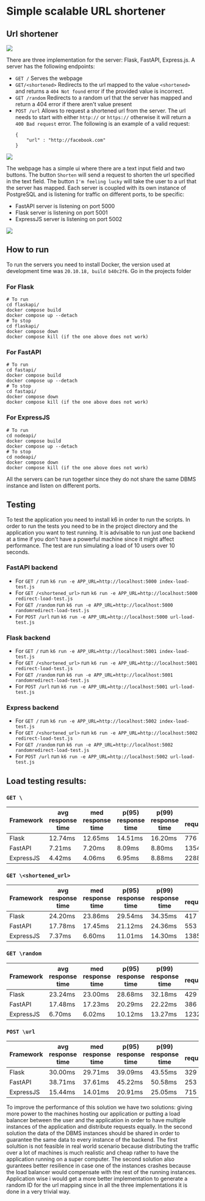 # Simple scalable URL shortener

## Url shortener

![](https://github.com/alifarjad/url-shortener/blob/main/normalflow.gif)

There are three implementation for the server: Flask, FastAPI, Express.js. A server has the following endpoints:
- `GET /` Serves the webpage
- `GET/<shortened>` Redirects to the url mapped to the value `<shortened>` and returns a `404 Not found` error if the provided value is incorrect.
- `GET /random` Redirects to a random url that the server has mapped and return a 404 error if there aren't value present
- `POST /url` Allows to request a shortened url from the server. The url needs to start with either `http://` or `https://` otherwise it will return a `400 Bad request` error. The following is an example of a valid request:
    ```
    {
        "url" : "http://facebook.com"
    }
    ```
![](https://github.com/alifarjad/url-shortener/blob/main/httperror.gif)

The webpage has a simple ui where there are a text input field and two buttons. The button `Shorten` will send a request to shorten the url specified in the text field. The button `I'm feeling lucky` will take the user to a url that the server has mapped.
Each server is coupled with its own instance of PostgreSQL and is listening for traffic on different ports, to be specific:
- FastAPI server is listening on port 5000
- Flask server is listening on port 5001
- ExpressJS server is listening on port 5002

![](https://github.com/alifarjad/url-shortener/blob/main/feelinglucky.gif)

## How to run

To run the servers you need to install Docker, the version used at development time was `20.10.18, build b40c2f6`.
Go in the projects folder

### For Flask
    # To run
    cd flaskapi/
    docker compose build
    docker compose up --detach
    # To stop
    cd flaskapi/
    docker compose down
    docker compose kill (if the one above does not work)

### For FastAPI
    # To run
    cd fastapi/
    docker compose build
    docker compose up --detach
    # To stop
    cd fastapi/
    docker compose down
    docker compose kill (if the one above does not work)

### For ExpressJS
    # To run
    cd nodeapi/
    docker compose build
    docker compose up --detach
    # To stop
    cd nodeapi/
    docker compose down
    docker compose kill (if the one above does not work)

All the servers can be run together since they do not share the same DBMS instance and listen on different ports.

## Testing

To test the application you need to install k6 in order to run the scripts. In order to run the tests you need to be in the project directory and the application you want to test running. It is advisable to run just one backend at a time if you don't have a powerful machine since it might affect performance. The test are run simulating a load of 10 users over 10 seconds.

### FastAPI backend
    
- For `GET /` run `k6 run -e APP_URL=http://localhost:5000 index-load-test.js`
- For `GET /<shortened_url>` run `k6 run -e APP_URL=http://localhost:5000 redirect-load-test.js`
- For `GET /random` run `k6 run -e APP_URL=http://localhost:5000 randomredirect-load-test.js`
- For `POST /url` run `k6 run -e APP_URL=http://localhost:5000 url-load-test.js`

### Flask backend
    
- For `GET /` run `k6 run -e APP_URL=http://localhost:5001 index-load-test.js`
- For `GET /<shortened_url>` run `k6 run -e APP_URL=http://localhost:5001 redirect-load-test.js`
- For `GET /random` run `k6 run -e APP_URL=http://localhost:5001 randomredirect-load-test.js`
- For `POST /url` run `k6 run -e APP_URL=http://localhost:5001 url-load-test.js`

### Express backend
    
- For `GET /` run `k6 run -e APP_URL=http://localhost:5002 index-load-test.js`
- For `GET /<shortened_url>` run `k6 run -e APP_URL=http://localhost:5002 redirect-load-test.js`
- For `GET /random` run `k6 run -e APP_URL=http://localhost:5002 randomredirect-load-test.js`
- For `POST /url` run `k6 run -e APP_URL=http://localhost:5002 url-load-test.js`

## Load testing results:

### `GET \`
| Framework | avg response time    | med response time     | p(95) response time   | p(99) response time   | avg requests/second |
| --------- | -------------------- | --------------------- | --------------------- | --------------------- | ------------------- |
| Flask     | 12.74ms              | 12.65ms               | 14.51ms               | 16.20ms               | 776                 |
| FastAPI   | 7.21ms               | 7.20ms                | 8.09ms                | 8.80ms                | 1354                |
| ExpressJS | 4.42ms               | 4.06ms                | 6.95ms                | 8.88ms                | 2288                |

### `GET \<shortened_url>`
| Framework | avg response time    | med response time     | p(95) response time   | p(99) response time   | avg requests/second |
| --------- | -------------------- | --------------------- | --------------------- | --------------------- | ------------------- |
| Flask     | 24.20ms              | 23.86ms               | 29.54ms               | 34.35ms               | 417                 |
| FastAPI   | 17.78ms              | 17.45ms               | 21.12ms               | 24.36ms               | 553                 |
| ExpressJS | 7.37ms               | 6.60ms                | 11.01ms               | 14.30ms               | 1385                |

### `GET \random`
| Framework | avg response time    | med response time     | p(95) response time   | p(99) response time   | avg requests/second |
| --------- | -------------------- | --------------------- | --------------------- | --------------------- | ------------------- |
| Flask     | 23.24ms              | 23.00ms               | 28.68ms               | 32.18ms               | 429                 |
| FastAPI   | 17.48ms              | 17.23ms               | 20.29ms               | 22.22ms               | 386                 |
| ExpressJS | 6.70ms               | 6.02ms                | 10.12ms               | 13.27ms               | 1232                |

### `POST \url`
| Framework | avg response time    | med response time     | p(95) response time   | p(99) response time   | avg requests/second |
| --------- | -------------------- | --------------------- | --------------------- | --------------------- | ------------------- |
| Flask     | 30.00ms              | 29.71ms               | 39.09ms               | 43.55ms               | 329                 |
| FastAPI   | 38.71ms              | 37.61ms               | 45.22ms               | 50.58ms               | 253                 |
| ExpressJS | 15.44ms              | 14.01ms               | 20.91ms               | 25.05ms               | 715                 |


To improve the performance of this solution we have two solutions: giving more power to the machines hosting our application or putting a load balancer between the user and the application in order to have multiple instances of the application and distribute requests equally. In the second solution the data of the DBMS instances should be shared in order to guarantee the same data to every instance of the backend. The first solultion is not feasible in real world scenario because distributing the traffic over a lot of machines is much realistic and cheap rather to have the application running on a super computer. The second solution also gurantees better resilience in case one of the instances crashes because the load balancer would compensate with the rest of the running instances. Application wise i would get a more better implementation to generate a random ID for the url mapping since in all the three implementations it is done in a very trivial way. 

